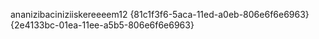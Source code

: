 ananizibaciniziiskereeeem12
{81c1f3f6-5aca-11ed-a0eb-806e6f6e6963}
{2e4133bc-01ea-11ee-a5b5-806e6f6e6963}
